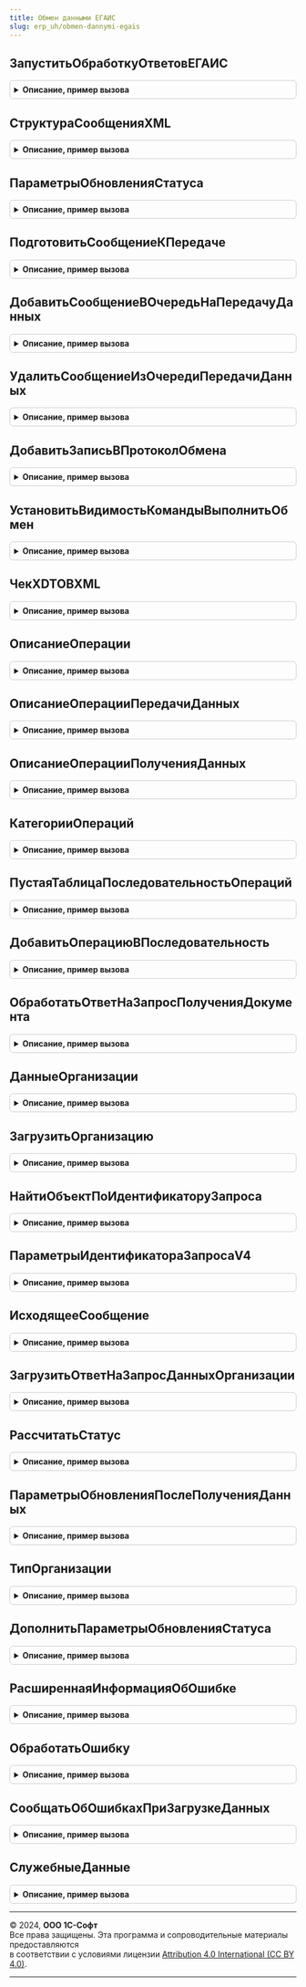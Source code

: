 ```yaml
---
title: Обмен данными ЕГАИС
slug: erp_uh/obmen-dannymi-egais
---
```



## ЗапуститьОбработкуОтветовЕГАИС
<details style="margin: 1em 0; padding: 0.5em; border: 1px solid #ccc; border-radius: 6px;">

<summary style="font-weight: bold; cursor: pointer;">Описание, пример вызова</summary>

```bsl

// Процедура запуска регламентного задания ОбработкаОтветовЕГАИС.
//
Процедура ЗапуститьОбработкуОтветовЕГАИС() Экспорт
```

Пример вызова
```bsl
ОбменДаннымиЕГАИС.ЗапуститьОбработкуОтветовЕГАИС() 
```
</details>

## СтруктураСообщенияXML
<details style="margin: 1em 0; padding: 0.5em; border: 1px solid #ccc; border-radius: 6px;">

<summary style="font-weight: bold; cursor: pointer;">Описание, пример вызова</summary>

```bsl

// Формирует пустую структуру сообщения XML
//
// Параметры:
//  ДляКлиента - Булево - Для клиента
//
// Возвращаемое значение:
//  Структура -- Структура со свойствами:
// * ТекстОшибки - Строка - Текст ошибки.
// * Ошибки - Соответствие из Строка - Описание ошибок.
// * Описание - Строка - Описание для отображения в форме подписания.
// * ТекстСообщенияXML - Строка - Текст сообщения XML.
// * ТипСообщения - ПеречислениеСсылка.ТипыЗапросовИС - Тип сообщения.
// * ОрганизацияЕГАИС - СправочникСсылка.КлассификаторОрганизацийЕГАИС - Организация ЕГАИС.
// * Документ - ДокументСсылка, Неопределено - Документ.
// * Версия - Число - Версия сообщения.
// * ДокументОснование - ДокументСсылка - Документ основание.
// * Операция - ПеречислениеСсылка - Операция
// * ФорматОбмена - ПеречислениеСсылка.ФорматыОбменаЕГАИС - формат обмена
Функция СтруктураСообщенияXML(ДляКлиента = Ложь) Экспорт
```

Пример вызова
```bsl
Результат = ОбменДаннымиЕГАИС.СтруктураСообщенияXML(ДляКлиента);
```
</details>

## ПараметрыОбновленияСтатуса
<details style="margin: 1em 0; padding: 0.5em; border: 1px solid #ccc; border-radius: 6px;">

<summary style="font-weight: bold; cursor: pointer;">Описание, пример вызова</summary>

```bsl

// Возвращает доступные параметры обновления статуса:
//   * ОбновлятьДвижения- Булево - Признак необходимости обновления движений документа.
//   * ОперацияКвитанции - ПеречислениеСсылка.ВидыДокументовЕГАИС - Операция.
//   * СтатусОбработки - ПеречислениеСсылка.СтатусыОбработкиСообщенийЕГАИС - Статус обработки сообщения.
//   * ДокументОбъект - ДокументОбъект - Документ-объект.
//   * ИдентификаторЗапроса - Строка - Идентификатор запроса.
//   * ФорматОбмена - ПеречислениеСсылка.ФорматыОбменаЕГАИС - Формат обмена.
//
// Возвращаемое значение:
//  Структура - структура параметров обновления статуса.
//
Функция ПараметрыОбновленияСтатуса() Экспорт
```

Пример вызова
```bsl
Результат = ОбменДаннымиЕГАИС.ПараметрыОбновленияСтатуса() 
```
</details>

## ПодготовитьСообщениеКПередаче
<details style="margin: 1em 0; padding: 0.5em; border: 1px solid #ccc; border-radius: 6px;">

<summary style="font-weight: bold; cursor: pointer;">Описание, пример вызова</summary>

```bsl

// Подготавливает сообщение к передаче в сервис ЕГАИС.
//
// Параметры:
//  ТекстСообщенияXML - Строка - Текст исходящего сообщения.
//  Реквизиты - Структура - Реквизиты передаваемого сообщения:
//   * ТипСообщения - ПеречислениеСсылка.ТипыЗапросовИС - Тип сообщения.
//   * Операция - ПеречислениеСсылка.ВидыДокументовЕГАИС - Операция.
//   * Документ - ДокументСсылка - Документ.
//   * СообщениеОснование - СправочникСсылка.ЕГАИСПрисоединенныеФайлы - Сообщение-основание
//   * Описание - Строка - Описание сообщения.
//   * ИдентификаторЗапроса - Строка - Идентификатор запроса.
//   * ФорматОбмена - ПеречислениеСсылка.ФорматыОбменаЕГАИС - Формат обмена.
//   * ОрганизацияЕГАИС - СправочникСсылка.КлассификаторОрганизацийЕГАИС - Организация ЕГАИС.
//   * СтатусОбработки - ПеречислениеСсылка.СтатусыОбработкиСообщенийЕГАИС - Статус обработки сообщения.
//   * Версия - Число - Номер версии.
//  Немедленно - Булево - Признак немедленной передачи сообщения в УТМ, без очереди сообщений.
//
// Возвращаемое значение:
//  Массив из Структура - содержит коллекцию структур:
//    * НовыйСтатус - ПеречислениеСсылка.СтатусыИнформированияЕГАИС - новый статус документа
//    * ИсходящееСообщение - Строка - подготовленное сообщение.
//    * ИсходящееСообщение - Строка - подготовленное сообщение.
//
Функция ПодготовитьСообщениеКПередаче(ТекстСообщенияXML, Реквизиты, Немедленно = Ложь) Экспорт
```

Пример вызова
```bsl
Результат = ОбменДаннымиЕГАИС.ПодготовитьСообщениеКПередаче(ТекстСообщенияXML, Реквизиты, Немедленно);
```
</details>

## ДобавитьСообщениеВОчередьНаПередачуДанных
<details style="margin: 1em 0; padding: 0.5em; border: 1px solid #ccc; border-radius: 6px;">

<summary style="font-weight: bold; cursor: pointer;">Описание, пример вызова</summary>

```bsl

// Добавить сообщение в регистра сведений ОчередьПередачиДанныхЕГАИС.
//
// Параметры:
//  Сообщение - СправочникСсылка.ЕГАИСПрисоединенныеФайлы - сообщение, которое добавляется в очередь.
//  ОрганизацияЕГАИС - СправочникСсылка.КлассификаторОрганизацийЕГАИС - организация ЕГАИС
//
Процедура ДобавитьСообщениеВОчередьНаПередачуДанных(Сообщение, ОрганизацияЕГАИС) Экспорт
```

Пример вызова
```bsl
ОбменДаннымиЕГАИС.ДобавитьСообщениеВОчередьНаПередачуДанных(Сообщение, ОрганизацияЕГАИС));
```
</details>

## УдалитьСообщениеИзОчередиПередачиДанных
<details style="margin: 1em 0; padding: 0.5em; border: 1px solid #ccc; border-radius: 6px;">

<summary style="font-weight: bold; cursor: pointer;">Описание, пример вызова</summary>

```bsl

// Удалить сообщение из регистра сведений ОчередьПередачиДанныхЕГАИС.
//
// Параметры:
//  Сообщение - СправочникСсылка.ЕГАИСПрисоединенныеФайлы - сообщение, которое удаляется из очереди.
//
Процедура УдалитьСообщениеИзОчередиПередачиДанных(Сообщение) Экспорт
```

Пример вызова
```bsl
ОбменДаннымиЕГАИС.УдалитьСообщениеИзОчередиПередачиДанных(Сообщение) 
```
</details>

## ДобавитьЗаписьВПротоколОбмена
<details style="margin: 1em 0; padding: 0.5em; border: 1px solid #ccc; border-radius: 6px;">

<summary style="font-weight: bold; cursor: pointer;">Описание, пример вызова</summary>

```bsl

// Добавить запись в протокол обмена.
//
// Параметры:
//  ТекстСообщенияXML - Строка - Текст сообщения XML.
//  Реквизиты - Структура - Значения реквизитов сообщения.
//  ПроверятьХешБезСсылки - Булево - Признак проверки хеша без ссылки.
//
// Возвращаемое значение:
//  Структура - Структура со свойствами:
//   * НовоеСообщение - Булево - Это новое сообщение.
//   * Ссылка - СправочникСсылка.ЕГАИСПрисоединенныеФайлы - Ссылка на присоединенный файл.
//
Функция ДобавитьЗаписьВПротоколОбмена(ТекстСообщенияXML, Реквизиты, ПроверятьХешБезСсылки = Ложь) Экспорт
```

Пример вызова
```bsl
Результат = ОбменДаннымиЕГАИС.ДобавитьЗаписьВПротоколОбмена(ТекстСообщенияXML, Реквизиты, ПроверятьХешБезСсылки);
```
</details>

## УстановитьВидимостьКомандыВыполнитьОбмен
<details style="margin: 1em 0; padding: 0.5em; border: 1px solid #ccc; border-radius: 6px;">

<summary style="font-weight: bold; cursor: pointer;">Описание, пример вызова</summary>

```bsl

// Устанавливает видимость команды "Выполнить обмен" в формах документов, протокола и панели обмена с ЕГАИС.
//
// Параметры:
//  Форма - ФормаКлиентскогоПриложения - Форма
//  ИмяЭлемента - Строка - Имя элемента формы
Процедура УстановитьВидимостьКомандыВыполнитьОбмен(Форма, ИмяЭлемента) Экспорт
```

Пример вызова
```bsl
ОбменДаннымиЕГАИС.УстановитьВидимостьКомандыВыполнитьОбмен(Форма, ИмяЭлемента) 
```
</details>

## ЧекXDTOВXML
<details style="margin: 1em 0; padding: 0.5em; border: 1px solid #ccc; border-radius: 6px;">

<summary style="font-weight: bold; cursor: pointer;">Описание, пример вызова</summary>

```bsl

// Преобразует объект XDTO чека в XML.
//
// Параметры:
//  ОбъектXDTO - ОбъектXDTO - Объект XDTO
//  ПространствоИмен - Строка - Имя пространства имен.
//  ИмяТипа - Строка - Имя типа
//
// Возвращаемое значение:
//  Строка - Текст сообщения XML.
//
Функция ЧекXDTOВXML(ОбъектXDTO, ПространствоИмен, ИмяТипа) Экспорт
```

Пример вызова
```bsl
Результат = ОбменДаннымиЕГАИС.ЧекXDTOВXML(ОбъектXDTO, ПространствоИмен, ИмяТипа) 
```
</details>

## ОписаниеОперации
<details style="margin: 1em 0; padding: 0.5em; border: 1px solid #ccc; border-radius: 6px;">

<summary style="font-weight: bold; cursor: pointer;">Описание, пример вызова</summary>

```bsl

// Сформировать описание операции для документа.
//
// Параметры:
//  Описание - Строка - Описание операции.
//  ДокументСсылка - ДокументСсылка - Документ.
//  НомерВерсии - Число - Номер версии.
//
// Возвращаемое значение:
//  Строка - Описание операции.
//
Функция ОписаниеОперации(Описание, ДокументСсылка, НомерВерсии = Неопределено) Экспорт
```

Пример вызова
```bsl
Результат = ОбменДаннымиЕГАИС.ОписаниеОперации(Описание, ДокументСсылка, НомерВерсии);
```
</details>

## ОписаниеОперацииПередачиДанных
<details style="margin: 1em 0; padding: 0.5em; border: 1px solid #ccc; border-radius: 6px;">

<summary style="font-weight: bold; cursor: pointer;">Описание, пример вызова</summary>

```bsl

// Сформировать описание операции для документа
//
// Параметры:
//  ОперацияПередачиДанных - ПеречислениеСсылка.ВидыДокументовЕГАИС - Операция обмена с ЕГАИС
//  ДокументСсылка - ДокументСсылка - Документ ссылка
//  НомерВерсии - Число - Номер версии
//
// Возвращаемое значение:
//  Строка - Описание операции
//
Функция ОписаниеОперацииПередачиДанных(ОперацияПередачиДанных, ДокументСсылка = Неопределено, НомерВерсии = Неопределено) Экспорт
```

Пример вызова
```bsl
Результат = ОбменДаннымиЕГАИС.ОписаниеОперацииПередачиДанных(ОперацияПередачиДанных, ДокументСсылка, НомерВерсии);
```
</details>

## ОписаниеОперацииПолученияДанных
<details style="margin: 1em 0; padding: 0.5em; border: 1px solid #ccc; border-radius: 6px;">

<summary style="font-weight: bold; cursor: pointer;">Описание, пример вызова</summary>

```bsl

//Сформировать описание операции для документа
//
//Параметры:
//   ОперацияПередачиДанных - ПеречислениеСсылка.ВидыДокументовЕГАИС - Операция обмена с ЕГАИС
//
//Возвращаемое значение:
//   Строка - Описание операции
//
Функция ОписаниеОперацииПолученияДанных(ОперацияПередачиДанных) Экспорт
```

Пример вызова
```bsl
Результат = ОбменДаннымиЕГАИС.ОписаниеОперацииПолученияДанных(ОперацияПередачиДанных) 
```
</details>

## КатегорииОпераций
<details style="margin: 1em 0; padding: 0.5em; border: 1px solid #ccc; border-radius: 6px;">

<summary style="font-weight: bold; cursor: pointer;">Описание, пример вызова</summary>

```bsl

// Возвращает операции обмена с ЕГАИС, разбитые на категории
//
// Возвращаемое значение:
//  Структура - со свойствами:
//    * ПередачаДанных - Соответствие Из ПеречислениеСсылка.ВидыДокументовЕГАИС - Операции передачи данных.
//    * ПолучениеДанных - Соответствие Из ПеречислениеСсылка.ВидыДокументовЕГАИС - Операции получения данных.
//
Функция КатегорииОпераций() Экспорт
```

Пример вызова
```bsl
Результат = ОбменДаннымиЕГАИС.КатегорииОпераций() 
```
</details>

## ПустаяТаблицаПоследовательностьОпераций
<details style="margin: 1em 0; padding: 0.5em; border: 1px solid #ccc; border-radius: 6px;">

<summary style="font-weight: bold; cursor: pointer;">Описание, пример вызова</summary>

```bsl

// Создает таблицу последовательности операций.
//
// Возвращаемое значение:
//  ТаблицаЗначений - Таблица с колонками:
//   * Операция - ПеречислениеСсылка.ВидыДокументовЕГАИС - Операция.
//   * Индекс - Число - Индекс операции в последовательности.
//   * ТипСообщения - ПеречислениеСсылка.ТипыЗапросовИС - Тип сообщения.
//   * КвитанцияУТМ - Булево - Признак наличия у операции квитанции УТМ.
//   * КвитанцияПолученЕГАИС - Булево - Признак наличия у операции квитанции Получен ЕГАИС.
//   * КвитанцияПроведенЕГАИС - Булево - Признак наличия у операции квитанции Проведен ЕГАИС.
//   * ДальнейшиеДействия - Массив Из ПеречислениеСсылка - Дальнейшие действия при операции.
//
Функция ПустаяТаблицаПоследовательностьОпераций() Экспорт
```

Пример вызова
```bsl
Результат = ОбменДаннымиЕГАИС.ПустаяТаблицаПоследовательностьОпераций() 
```
</details>

## ДобавитьОперациюВПоследовательность
<details style="margin: 1em 0; padding: 0.5em; border: 1px solid #ccc; border-radius: 6px;">

<summary style="font-weight: bold; cursor: pointer;">Описание, пример вызова</summary>

```bsl

// Добавляет операцию в последовательность операций.
//
// Параметры:
//  ПоследовательностьОпераций - ТаблицаЗначений - см. функцию ПустаяТаблицаПоследовательностьОпераций().
//  Индекс - Число - Индекс добавляемой операции.
//  ТипСообщения - ПеречислениеСсылка.ТипыЗапросовИС - Тип сообщения.
//  Операция - ПеречислениеСсылка.ВидыДокументовЕГАИС - Операция.
//  РассчитатьДействияДляДокумента - ДокументСсылка - Документ, для которого нужно вычислить дальнейшие действия.
//  КвитанцияПолученЕГАИС - Булево - Признак наличия у операции квитанции Получен ЕГАИС.
//  КвитанцияПроведенЕГАИС - Булево - Признак наличия у операции квитанции Проведен ЕГАИС.
//
// Возвращаемое значение:
//  СтрокаТаблицыЗначений - см. функцию ПустаяТаблицаПоследовательностьОпераций().
//
Функция ДобавитьОперациюВПоследовательность(ПоследовательностьОпераций, Экспорт
```

Пример вызова
```bsl
Результат = ОбменДаннымиЕГАИС.ДобавитьОперациюВПоследовательность(ПоследовательностьОпераций, );
```
</details>

## ОбработатьОтветНаЗапросПолученияДокумента
<details style="margin: 1em 0; padding: 0.5em; border: 1px solid #ccc; border-radius: 6px;">

<summary style="font-weight: bold; cursor: pointer;">Описание, пример вызова</summary>

```bsl

// Обрабатывает ответ ЕГАИС на запрос о получении документа.
//
// Параметры:
//  ВходящиеДанные - (См. ОбменДаннымиЕГАИСКлиентСервер.СтруктураЗагрузкиВходящегоДокумента).
//  ТаблицаСоответствияДокументовТипамЕГАИС - ТаблицаЗначений - см. функцию Перечисления.ВидыДокументовЕГАИС.ТаблицаСоответствияДокументовТипамЕГАИС().
//
// Возвращаемое значение:
//  Структура:
//   * Результат         - Неопределено, Структура - результат выполнения запроса.
//   * ТекстОшибки       - Строка - текст ошибки, в случае ее возникновения.
//   * ТекстСообщенияXML - Строка - содержит ответ, полученный на запрос.
//   * СтатусОбработки   - ПеречислениеСсылка.СтатусыОбработкиСообщенийЕГАИС - Статус обработки сообщения.
//
Функция ОбработатьОтветНаЗапросПолученияДокумента(ВходящиеДанные, ТаблицаСоответствияДокументовТипамЕГАИС = Неопределено) Экспорт
```

Пример вызова
```bsl
Результат = ОбменДаннымиЕГАИС.ОбработатьОтветНаЗапросПолученияДокумента(ВходящиеДанные, ТаблицаСоответствияДокументовТипамЕГАИС);
```
</details>

## ДанныеОрганизации
<details style="margin: 1em 0; padding: 0.5em; border: 1px solid #ccc; border-radius: 6px;">

<summary style="font-weight: bold; cursor: pointer;">Описание, пример вызова</summary>

```bsl

// Возвращает объект XDTO организации, которую требуется загрузить.
//
// Параметры:
//  ДанныеОрганизации - ОбъектXDTO - Данные организации
//
// Возвращаемое значение:
//  ОбъектXDTO - Данные организации
Функция ДанныеОрганизации(ДанныеОрганизации) Экспорт
```

Пример вызова
```bsl
Результат = ОбменДаннымиЕГАИС.ДанныеОрганизации(ДанныеОрганизации) 
```
</details>

## ЗагрузитьОрганизацию
<details style="margin: 1em 0; padding: 0.5em; border: 1px solid #ccc; border-radius: 6px;">

<summary style="font-weight: bold; cursor: pointer;">Описание, пример вызова</summary>

```bsl

//Загружает организацию ЕГАИС в базу.
//  * При загрузке запросом из классификатора - безусловно.
//  * При загрузке в составе пакета (например ТТН) - создание новых элементов и обновление контрагентов
//    (флаг "Соответствует организации" установлен в Ложь).
//
//Параметры:
//   ДанныеОрганизацииXDTO - ОбъектXDTO - данные классификатора организаций ЕГАИС
//   ЗагрузкаИзКлассификатора - Булево - признак запроса данных из классификатора
//
//Возвращаемое значение:
//   СправочникСсылка.КлассификаторОрганизацийЕГАИС - найденный или загруженный элемент классификатора.
//
Функция ЗагрузитьОрганизацию(ДанныеОрганизацииXDTO, ЗагрузкаИзКлассификатора = Ложь) Экспорт
```

Пример вызова
```bsl
Результат = ОбменДаннымиЕГАИС.ЗагрузитьОрганизацию(ДанныеОрганизацииXDTO, ЗагрузкаИзКлассификатора);
```
</details>

## НайтиОбъектПоИдентификаторуЗапроса
<details style="margin: 1em 0; padding: 0.5em; border: 1px solid #ccc; border-radius: 6px;">

<summary style="font-weight: bold; cursor: pointer;">Описание, пример вызова</summary>

```bsl

// Возвращает данные последнего исходящего запроса по идентификатору.
//
// Параметры:
//  ИдентификаторЗапроса - Строка - идентификатор исходящего запроса.
//
// Возвращаемое значение:
//   Структура - данные последнего исходящего запроса. Неопределено - если запрос не найден.
//
Функция НайтиОбъектПоИдентификаторуЗапроса(ИдентификаторЗапроса, ИскатьДокументОснование = Истина) Экспорт
```

Пример вызова
```bsl
Результат = ОбменДаннымиЕГАИС.НайтиОбъектПоИдентификаторуЗапроса(ИдентификаторЗапроса, ИскатьДокументОснование);
```
</details>

## ПараметрыИдентификатораЗапросаV4
<details style="margin: 1em 0; padding: 0.5em; border: 1px solid #ccc; border-radius: 6px;">

<summary style="font-weight: bold; cursor: pointer;">Описание, пример вызова</summary>

```bsl

Функция ПараметрыИдентификатораЗапросаV4(ИдентификаторЗапроса) Экспорт
```

Пример вызова
```bsl
Результат = ОбменДаннымиЕГАИС.ПараметрыИдентификатораЗапросаV4(ИдентификаторЗапроса) 
```
</details>

## ИсходящееСообщение
<details style="margin: 1em 0; padding: 0.5em; border: 1px solid #ccc; border-radius: 6px;">

<summary style="font-weight: bold; cursor: pointer;">Описание, пример вызова</summary>

```bsl

Функция ИсходящееСообщение(ИдентификаторЗапроса) Экспорт
```

Пример вызова
```bsl
Результат = ОбменДаннымиЕГАИС.ИсходящееСообщение(ИдентификаторЗапроса) 
```
</details>

## ЗагрузитьОтветНаЗапросДанныхОрганизации
<details style="margin: 1em 0; padding: 0.5em; border: 1px solid #ccc; border-radius: 6px;">

<summary style="font-weight: bold; cursor: pointer;">Описание, пример вызова</summary>

```bsl

// Загружает список организаций ЕГАИС в базу.
//
// Параметры:
//  ДанныеДокумента - см. ОбработатьОтветНаЗапросПолученияДокумента
//  ОрганизацияЕГАИС - СправочникСсылка.КлассификаторОрганизацийЕГАИС - организация ЕГАИС
//  ДополнительныеПараметры - Неопределено, Произвольный - дополнительные параметры
//
// Возвращаемое значение:
//  см. ОбменДаннымиЕГАИСКлиентСервер.СтруктураИзменения
Функция ЗагрузитьОтветНаЗапросДанныхОрганизации(ДанныеДокумента, ОрганизацияЕГАИС, ДополнительныеПараметры = Неопределено) Экспорт
```

Пример вызова
```bsl
Результат = ОбменДаннымиЕГАИС.ЗагрузитьОтветНаЗапросДанныхОрганизации(ДанныеДокумента, ОрганизацияЕГАИС, ДополнительныеПараметры);
```
</details>

## РассчитатьСтатус
<details style="margin: 1em 0; padding: 0.5em; border: 1px solid #ccc; border-radius: 6px;">

<summary style="font-weight: bold; cursor: pointer;">Описание, пример вызова</summary>

```bsl

// Рассчитать статус документа ЕГАИС.
//
// Параметры:
//  ДокументСсылка - ДокументСсылка - Документ ЕГАИС.
//  ЕстьЗаписиВПротоколеОбмена - Булево - Признак наличия записей в протоколе обмена (Возвращаемый параметр).
//
// Возвращаемое значение:
//  РегистрСведенийНаборЗаписей.СтатусыДокументовЕГАИС - Набор записей регистра сведений СтатусыДокументовЕГАИС.
//
Функция РассчитатьСтатус(ДокументСсылка, ЕстьЗаписиВПротоколеОбмена = Неопределено, ЭтоОбновлениеИБ = Ложь) Экспорт
```

Пример вызова
```bsl
Результат = ОбменДаннымиЕГАИС.РассчитатьСтатус(ДокументСсылка, ЕстьЗаписиВПротоколеОбмена, ЭтоОбновлениеИБ);
```
</details>

## ПараметрыОбновленияПослеПолученияДанных
<details style="margin: 1em 0; padding: 0.5em; border: 1px solid #ccc; border-radius: 6px;">

<summary style="font-weight: bold; cursor: pointer;">Описание, пример вызова</summary>

```bsl

// Возвращает параметры обновления после получения данных.
//
// Параметры:
//  ЗаписьНабора - Структура - Запись набора.
//  МенеджерОбъекта - ДокументМенеджер - Менеджер документа.
//  ДокументСсылка - ДокументСсылка - Ссылка на документ.
//  Операция - ПеречислениеСсылка.ВидыДокументовЕГАИС - Операция.
//  ЭтоКвитанция - Булево - Признак квитанции.
//  ОперацияКвитанции - ПеречислениеСсылка.ВидыДокументовЕГАИС - Операция квитанции.
//  СтатусОбработки - ПеречислениеСсылка.СтатусыОбработкиСообщенийЕГАИС - Статус обработки сообщения.
//
// Возвращаемое значение:
//  Структура - Структура со свойствами:
//   * НовыйСтатус - ПеречислениеСсылка.СтатусыОбработкиАктаПостановкиНаБалансЕГАИС - Новый статус.
//   * ДальнейшееДействие1 - ПеречислениеСсылка.ДальнейшиеДействияПоВзаимодействиюЕГАИС - Дальнейшее действие 1.
//   * ДальнейшееДействие2 - ПеречислениеСсылка.ДальнейшиеДействияПоВзаимодействиюЕГАИС - Дальнейшее действие 2.
//   * ДальнейшееДействие3 - ПеречислениеСсылка.ДальнейшиеДействияПоВзаимодействиюЕГАИС - Дальнейшее действие 3.
//
Функция ПараметрыОбновленияПослеПолученияДанных(ЗаписьНабора, МенеджерОбъекта, ДокументСсылка, Операция, Экспорт
```

Пример вызова
```bsl
Результат = ОбменДаннымиЕГАИС.ПараметрыОбновленияПослеПолученияДанных(ЗаписьНабора, МенеджерОбъекта, ДокументСсылка, Операция, );
```
</details>

## ТипОрганизации
<details style="margin: 1em 0; padding: 0.5em; border: 1px solid #ccc; border-radius: 6px;">

<summary style="font-weight: bold; cursor: pointer;">Описание, пример вызова</summary>

```bsl

// Возвращает тип организации ЕГАИС.
//
// Параметры:
//  ДанныеОрганизации - ОбъектXDTO - Данные организации ЕГАИС.
//
// Возвращаемое значение:
//  ПеречислениеСсылка.ТипыОрганизацийЕГАИС - Тип организации ЕГАИС.
//
Функция ТипОрганизации(ДанныеОрганизации) Экспорт
```

Пример вызова
```bsl
Результат = ОбменДаннымиЕГАИС.ТипОрганизации(ДанныеОрганизации));
```
</details>

## ДополнитьПараметрыОбновленияСтатуса
<details style="margin: 1em 0; padding: 0.5em; border: 1px solid #ccc; border-radius: 6px;">

<summary style="font-weight: bold; cursor: pointer;">Описание, пример вызова</summary>

```bsl

// Дополнить параметры обновления статуса.
//
// Параметры:
//  ПараметрыОбновленияСтатуса - см. ПараметрыОбновленияСтатуса
//
// Возвращаемое значение:
//  Структура - см. ПараметрыОбновленияСтатуса
//
Функция ДополнитьПараметрыОбновленияСтатуса(ПараметрыОбновленияСтатуса = Неопределено) Экспорт
```

Пример вызова
```bsl
Результат = ОбменДаннымиЕГАИС.ДополнитьПараметрыОбновленияСтатуса(ПараметрыОбновленияСтатуса);
```
</details>

## РасширеннаяИнформацияОбОшибке
<details style="margin: 1em 0; padding: 0.5em; border: 1px solid #ccc; border-radius: 6px;">

<summary style="font-weight: bold; cursor: pointer;">Описание, пример вызова</summary>

```bsl

Функция РасширеннаяИнформацияОбОшибке(КраткоеПредставлениеОшибки, ПодробноеПредставлениеОшибки) Экспорт
```

Пример вызова
```bsl
Результат = ОбменДаннымиЕГАИС.РасширеннаяИнформацияОбОшибке(КраткоеПредставлениеОшибки, ПодробноеПредставлениеОшибки) 
```
</details>

## ОбработатьОшибку
<details style="margin: 1em 0; padding: 0.5em; border: 1px solid #ccc; border-radius: 6px;">

<summary style="font-weight: bold; cursor: pointer;">Описание, пример вызова</summary>

```bsl

Процедура ОбработатьОшибку(ТекстОшибки, ИнформацияОбОшибке, ВозвращаемоеЗначение) Экспорт
```

Пример вызова
```bsl
ОбменДаннымиЕГАИС.ОбработатьОшибку(ТекстОшибки, ИнформацияОбОшибке, ВозвращаемоеЗначение) 
```
</details>

## СообщатьОбОшибкахПриЗагрузкеДанных
<details style="margin: 1em 0; padding: 0.5em; border: 1px solid #ccc; border-radius: 6px;">

<summary style="font-weight: bold; cursor: pointer;">Описание, пример вызова</summary>

```bsl

// Сообщать об ошибках при загрузке данных.
//
// Возвращаемое значение:
//  Булево - Необходимость сообщения об ошибках при загрузке данных.
//
Функция СообщатьОбОшибкахПриЗагрузкеДанных() Экспорт
```

Пример вызова
```bsl
Результат = ОбменДаннымиЕГАИС.СообщатьОбОшибкахПриЗагрузкеДанных() 
```
</details>

## СлужебныеДанные
<details style="margin: 1em 0; padding: 0.5em; border: 1px solid #ccc; border-radius: 6px;">

<summary style="font-weight: bold; cursor: pointer;">Описание, пример вызова</summary>

```bsl

// Возвращает структура данных для удаления запросов из УТМ.
//
// Параметры:
//  ОрганизацияЕГАИС - СправочникСсылка.КлассификаторОрганизацийЕГАИС - Организация ЕГАИС.
//  Операция - ПеречислениеСсылка.ВидыДокументовЕГАИС - Операция.
//  АдресЗапроса - Строка - Адрес запроса.
//
// Возвращаемое значение:
//  Структура - Структура со свойствами:
//   * ОрганизацияЕГАИС - СправочникСсылка.КлассификаторОрганизацийЕГАИС - Организация ЕГАИС.
//   * Операция - ПеречислениеСсылка.ВидыДокументовЕГАИС - Операция.
//   * АдресЗапроса - Строка - Адрес запроса.
//
Функция СлужебныеДанные(ОрганизацияЕГАИС, Операция, АдресЗапроса) Экспорт
```

Пример вызова
```bsl
Результат = ОбменДаннымиЕГАИС.СлужебныеДанные(ОрганизацияЕГАИС, Операция, АдресЗапроса) 
```
</details>

---

© 2024, **ООО 1С-Софт**  
Все права защищены. Эта программа и сопроводительные материалы предоставляются  
в соответствии с условиями лицензии [Attribution 4.0 International (CC BY 4.0)](https://creativecommons.org/licenses/by/4.0/legalcode).

---
